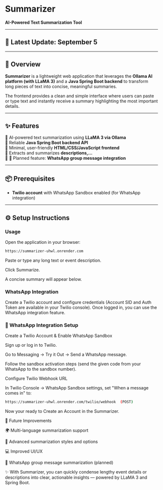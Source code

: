 # Summarizer

**AI-Powered Text Summarization Tool**

---

## 📅 Latest Update: September 5

---

## 📖 Overview

**Summarizer** is a lightweight web application that leverages the **Ollama AI platform (with LLaMA 3)** and a **Java Spring Boot backend** to transform long pieces of text into concise, meaningful summaries.  

The frontend provides a clean and simple interface where users can paste or type text and instantly receive a summary highlighting the most important details.

---

## ✨ Features

🔹 AI-powered text summarization using **LLaMA 3 via Ollama**  
🔹 Reliable **Java Spring Boot backend API**  
🔹 Minimal, user-friendly **HTML/CSS/JavaScript frontend**  
🔹 Extracts and summarizes **descriptions,...**  
🔹 🚀 Planned feature: **WhatsApp group message integration**  

---

## 📦 Prerequisites

- **Twilio account** with WhatsApp Sandbox enabled (for WhatsApp integration)  

---

## ⚙️ Setup Instructions

### Usage
Open the application in your browser:


```bash
https://summarizer-uhwl.onrender.com
```
Paste or type any long text or event description.


Click Summarize.


A concise summary will appear below.


### WhatsApp Integration


Create a Twilio account and configure credentials (Account SID and Auth Token are available in your Twilio console). Once logged in, you can use the WhatsApp integration feature.


### 📲 WhatsApp Integration Setup


Create a Twilio Account & Enable WhatsApp Sandbox


Sign up or log in to Twilio.


Go to Messaging → Try it Out → Send a WhatsApp message.


Follow the sandbox activation steps (send the given code from your WhatsApp to the sandbox number).

Configure Twilio Webhook URL


In Twilio Console → WhatsApp Sandbox settings, set "When a message comes in" to:

```bash
https://summarizer-uhwl.onrender.com/twilio/webhook  (POST)
```

Now your ready to Create an Account in the Summarizer.




🚀 Future Improvements


🌍 Multi-language summarization support


🎨 Advanced summarization styles and options


💻 Improved UI/UX


📱 WhatsApp group message summarization (planned)




✨ With Summarizer, you can quickly condense lengthy event details or descriptions into clear, actionable insights — powered by LLaMA 3 and Spring Boot.
